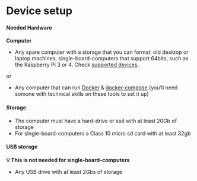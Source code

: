 # Device setup

#### Needed Hardware

**Computer**

* Any spare computer with a storage that you can format: old desktop or laptop machines, single-board-computers that support 64bits, such as the Raspberry Pi 3 or 4. Check [supported devices](https://github.com/digidem/edt-offline/releases).

or

* Any computer that can run [Docker](https://www.docker.com/) & [docker-compose](https://docs.docker.com/get-started/08\_using\_compose/) (you’ll need somone with technical skills on these tools to set it up)

#### Storage

* The computer must have a hard-drive or ssd with at least 20Gb of storage
* For single-board-computers a Class 10 micro sd card with at least 32gb

#### USB storage

**💡 This is not needed for single-board-computers**

* Any USB drive with at least 2Gbs of storage
